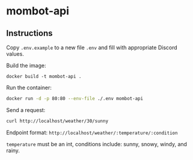 # mombot-api

## Instructions

Copy `.env.example` to a new file `.env` and fill with appropriate Discord values.

Build the image:

```
docker build -t mombot-api .
```

Run the container:

```bash
docker run -d -p 80:80 --env-file ./.env mombot-api
```

Send a request:
```bash
curl http://localhost/weather/30/sunny
```

Endpoint format: `http://localhost/weather/:temperature/:condition`

`temperature` must be an int, conditions include: sunny, snowy, windy, and rainy.